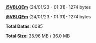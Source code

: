 [**j5VBLQEm**](/data/j5VBLQEm.txt) (24/01/23 - 01:31)- 1274 bytes

[**j5VBLQEm**](/data/j5VBLQEm.txt) (24/01/23 - 01:31)- 1274 bytes

**Total Datas**: 6085

**Total Size**: 35.96 MB / 36.0 MB